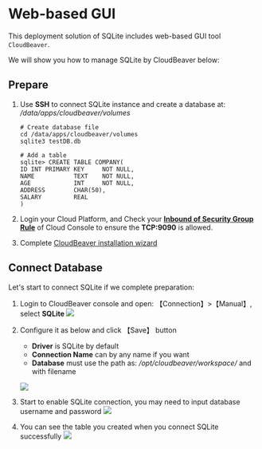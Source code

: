 # Web-based GUI

This deployment solution of SQLite includes web-based GUI tool `CloudBeaver`. 

We will show you how to manage SQLite by CloudBeaver below:  

## Prepare

1. Use **SSH** to connect SQLite instance and create a database at: */data/apps/cloudbeaver/volumes* 
   ```
   # Create database file
   cd /data/apps/cloudbeaver/volumes
   sqlite3 testDB.db
   
   # Add a table
   sqlite> CREATE TABLE COMPANY(
   ID INT PRIMARY KEY     NOT NULL,
   NAME           TEXT    NOT NULL,
   AGE            INT     NOT NULL,
   ADDRESS        CHAR(50),
   SALARY         REAL
   )
   ```

2. Login your Cloud Platform, and Check your **[Inbound of Security Group Rule](https://support.websoft9.com/docs/faq/tech-instance.html)** of Cloud Console to ensure the **TCP:9090** is allowed.

3. Complete [CloudBeaver installation wizard](https://support.websoft9.com/docs/cloudbeaver/stack-installation.html)


## Connect Database

Let's start to connect SQLite if we complete preparation:  

1. Login to CloudBeaver console and open: 【Connection】>【Manual】, select **SQLite**
   ![](https://libs.websoft9.com/Websoft9/DocsPicture/zh/cloudbeaver/cloudbeaver-openconn-websoft9.png)

2. Configure it as below and click 【Save】 button

   - **Driver** is SQLite by default
   - **Connection Name** can by any name if you want
   - **Database** must use the path as: */opt/cloudbeaver/workspace/* and with filename

   ![](https://libs.websoft9.com/Websoft9/DocsPicture/zh/cloudbeaver/cloudbeaver-openconnsqlite-websoft9.png)

3. Start to enable SQLite connection, you may need to input database username and password
   ![](https://libs.websoft9.com/Websoft9/DocsPicture/zh/cloudbeaver/cloudbeaver-conlogin-websoft9.png)

4. You can see the table you created when you connect SQLite successfully
   ![](https://libs.websoft9.com/Websoft9/DocsPicture/zh/cloudbeaver/cloudbeaver-listtable-websoft9.png)